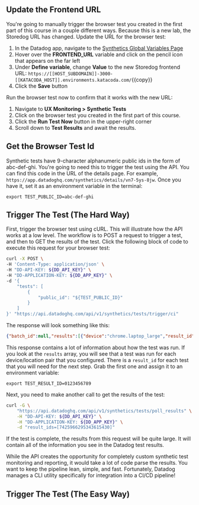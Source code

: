 ## Update the Frontend URL
You're going to manually trigger the browser test you created in the first part of this course in a couple different ways. Because this is a new lab, the Storedog URL has changed. Update the URL for the browser test:
1. In the Datadog app, navigate to the [Synthetics Global Variables Page](https://app.datadoghq.com/synthetics/settings/variables)
1. Hover over the **FRONTEND_URL** variable and click on the pencil icon that appears on the far left
1. Under **Define variable**, change **Value** to the new Storedog frontend URL: `https://[[HOST_SUBDOMAIN]]-3000-[[KATACODA_HOST]].environments.katacoda.com/`{{copy}}
1. Click the **Save** button

Run the browser test now to confirm that it works with the new URL:
1. Navigate to **UX Monitoring > Synthetic Tests**
1. Click on the browser test you created in the first part of this course.
1. Click the **Run Test Now** button in the upper-right corner
1. Scroll down to **Test Results** and await the results.
## Get the Browser Test Id
Synthetic tests have 9-character alphanumeric public ids in the form of abc-def-ghi. You're going to need this to trigger the test using the API. You can find this code in the URL of the details page. For example, `https://app.datadoghq.com/synthetics/details/vn7-5ys-8jw`. Once you have it, set it as an environment variable in the terminal:

`export TEST_PUBLIC_ID=abc-def-ghi`
## Trigger The Test (The Hard Way)
First, trigger the browser test using cURL. This will illustrate how the API works at a low level. The workflow is to POST a request to trigger a test, and then to GET the results of the test. Click the following block of code to execute this request for your browser test:

```bash
curl -X POST \
-H 'Content-Type: application/json' \
-H "DD-API-KEY: ${DD_API_KEY}" \
-H "DD-APPLICATION-KEY: ${DD_APP_KEY}" \
-d '{
    "tests": [
        {
            "public_id": "${TEST_PUBLIC_ID}"
        }
    ]
}' "https://api.datadoghq.com/api/v1/synthetics/tests/trigger/ci"
```

The response will look something like this:

```json
{"batch_id":null,"results":[{"device":"chrome.laptop_large","result_id":"7425966295343615430","public_id":"vn7-5ys-8jw","location":30019},{"device":"firefox.laptop_large","result_id":"5281194447760414433","public_id":"vn7-5ys-8jw","location":30019}],"triggered_check_ids":["vn7-5ys-8jw"],"locations":[{"display_name":"N. California (AWS)","name":"aws:us-west-1","region":"Americas","is_active":true,"is_public":true,"id":30019}]}
```

This response contains a lot of information about how the test was run. If you look at the `results` array, you will see that a test was run for each device/location pair that you configured. There is a `result_id` for each test that you will need for the next step. Grab the first one and assign it to an environment variable:

`export TEST_RESULT_ID=0123456789`

Next, you need to make another call to get the results of the test:

```bash
curl -G \
    "https://api.datadoghq.com/api/v1/synthetics/tests/poll_results" \
    -H "DD-API-KEY: ${DD_API_KEY}" \
    -H "DD-APPLICATION-KEY: ${DD_APP_KEY}" \
    -d "result_ids=[7425966295343615430]"
```

If the test is complete, the results from this request will be quite large. It will contain all of the information you see in the Datadog test results.

While the API creates the opportunity for completely custom synthetic test monitoring and reporting, it would take a lot of code parse the results. You want to keep the pipeline lean, simple, and fast. Fortunately, Datadog manages a CLI utility specifically for integration into a CI/CD pipeline!

## Trigger The Test (The Easy Way)
